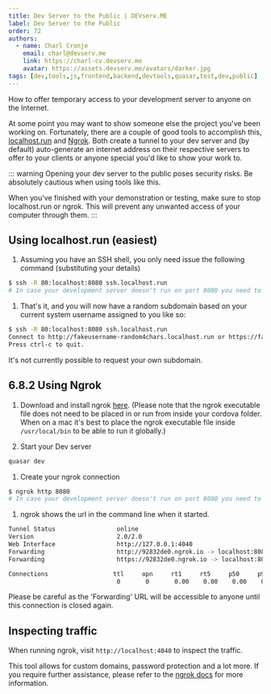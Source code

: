 ```yaml
---
title: Dev Server to the Public | DEVserv.ME
label: Dev Server to the Public
order: 72
authors:
  - name: Charl Cronje
    email: charl@devserv.me
    link: https://charl-cv.devserv.me
    avatar: https://assets.devserv.me/avatars/darker.jpg
tags: [dev,tools,js,frontend,backend,devtools,quasar,test,dev,public]
---
```


How to offer temporary access to your development server to anyone on the Internet.

At some point you may want to show someone else the project you've been working on. Fortunately, there are a couple of good tools to accomplish this, [localhost.run](https://localhost.run/) and [Ngrok](https://ngrok.com/). Both create a tunnel to your dev server and (by default) auto-generate an internet address on their respective servers to offer to your clients or anyone special you'd like to show your work to.

::: warning
Opening your dev server to the public poses security risks. Be absolutely cautious when using tools like this.

When you've finished with your demonstration or testing, make sure to stop localhost.run or ngrok. This will prevent any unwanted access of your computer through them.
:::

## Using localhost.run (easiest)

1. Assuming you have an SSH shell, you only need issue the following command (substituting your details)

``` bash
$ ssh -R 80:localhost:8080 ssh.localhost.run
# In case your development server doesn't run on port 8080 you need to change the number to the correct port
```

1. That's it, and you will now have a random subdomain based on your current system username assigned to you like so:

``` bash
$ ssh -R 80:localhost:8080 ssh.localhost.run
Connect to http://fakeusername-random4chars.localhost.run or https://fakeusername-random4chars.localhost.run
Press ctrl-c to quit.
```

It's not currently possible to request your own subdomain.

## 6.8.2 Using Ngrok

1. Download and install ngrok [here](https://ngrok.com/download).
(Please note that the ngrok executable file does not need to be placed in or run from inside your cordova folder. When on a mac it's best to place the ngrok executable file inside `/usr/local/bin` to be able to run it globally.)

1. Start your Dev server

``` bash
quasar dev
```

1. Create your ngrok connection

``` bash
$ ngrok http 8080
# In case your development server doesn't run on port 8080 you need to change the number to the correct port
```

1. ngrok shows the url in the command line when it started.

``` bash
Tunnel Status                 online
Version                       2.0/2.0
Web Interface                 http://127.0.0.1:4040
Forwarding                    http://92832de0.ngrok.io -> localhost:8080
Forwarding                    https://92832de0.ngrok.io -> localhost:8080

Connections                  ttl     opn     rt1     rt5     p50     p90
                              0       0       0.00    0.00    0.00    0.00
```

Please be careful as the 'Forwarding' URL will be accessible to anyone until this connection is closed again.

## Inspecting traffic

When running ngrok, visit `http://localhost:4040` to inspect the traffic.

This tool allows for custom domains, password protection and a lot more. If you require further assistance, please refer to the [ngrok docs](https://ngrok.com/docs) for more information.

